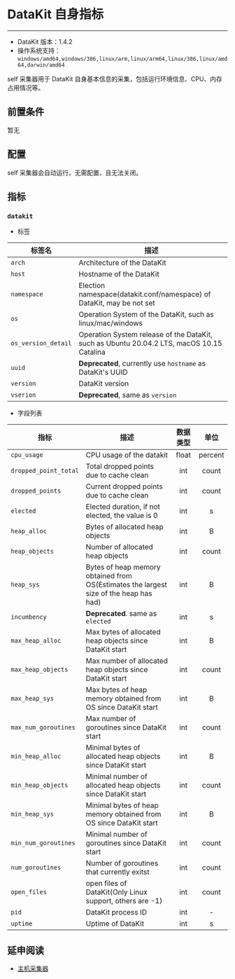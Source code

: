 
# DataKit 自身指标
---

- DataKit 版本：1.4.2
- 操作系统支持：`windows/amd64,windows/386,linux/arm,linux/arm64,linux/386,linux/amd64,darwin/amd64`

self 采集器用于 DataKit 自身基本信息的采集，包括运行环境信息、CPU、内存占用情况等。

## 前置条件

暂无

## 配置

self 采集器会自动运行，无需配置，且无法关闭。

## 指标





### `datakit`



- 标签


| 标签名 | 描述    |
|  ----  | --------|
|`arch`|Architecture of the DataKit|
|`host`|Hostname of the DataKit|
|`namespace`|Election namespace(datakit.conf/namespace) of DataKit, may be not set|
|`os`|Operation System of the DataKit, such as linux/mac/windows|
|`os_version_detail`|Operation System release of the DataKit, such as Ubuntu 20.04.2 LTS, macOS 10.15 Catalina|
|`uuid`|**Deprecated**, currently use `hostname` as DataKit's UUID|
|`version`|DataKit version|
|`vserion`|**Deprecated**, same as `version`|

- 字段列表


| 指标 | 描述| 数据类型 | 单位   |
| ---- |---- | :---:    | :----: |
|`cpu_usage`|CPU usage of the datakit|float|percent|
|`dropped_point_total`|Total dropped points due to cache clean|int|count|
|`dropped_points`|Current dropped points due to cache clean|int|count|
|`elected`|Elected duration, if not elected, the value is 0|int|s|
|`heap_alloc`|Bytes of allocated heap objects|int|B|
|`heap_objects`|Number of allocated heap objects|int|count|
|`heap_sys`|Bytes of heap memory obtained from OS(Estimates the largest size of the heap has had)|int|B|
|`incumbency`|**Deprecated**. same as `elected`|int|s|
|`max_heap_alloc`|Max bytes of allocated heap objects since DataKit start|int|B|
|`max_heap_objects`|Max number of allocated heap objects since DataKit start|int|count|
|`max_heap_sys`|Max bytes of heap memory obtained from OS since DataKit start|int|B|
|`max_num_goroutines`|Max number of goroutines since DataKit start|int|count|
|`min_heap_alloc`|Minimal bytes of allocated heap objects since DataKit start|int|B|
|`min_heap_objects`|Minimal number of allocated heap objects since DataKit start|int|count|
|`min_heap_sys`|Minimal bytes of heap memory obtained from OS since DataKit start|int|B|
|`min_num_goroutines`|Minimal number of goroutines since DataKit start|int|count|
|`num_goroutines`|Number of goroutines that currently exitst|int|count|
|`open_files`|open files of DataKit(Only Linux support, others are -1)|int|count|
|`pid`|DataKit process ID|int|-|
|`uptime`|Uptime of DataKit|int|s|




## 延申阅读

- [主机采集器](hostobject.md)
